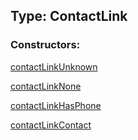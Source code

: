 ## Type: ContactLink  

### Constructors:

[contactLinkUnknown](../constructors/contactLinkUnknown.md)  

[contactLinkNone](../constructors/contactLinkNone.md)  

[contactLinkHasPhone](../constructors/contactLinkHasPhone.md)  

[contactLinkContact](../constructors/contactLinkContact.md)  

